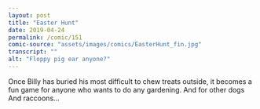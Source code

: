 ```yaml
---
layout: post
title: "Easter Hunt"
date: 2019-04-24
permalink: /comic/151
comic-source: "assets/images/comics/EasterHunt_fin.jpg"
transcript: ""
alt: "Floppy pig ear anyone?"
---
```


Once Billy has buried his most difficult to chew treats outside, it becomes a fun game for anyone who wants to do any gardening.  And for other dogs  And raccoons...
